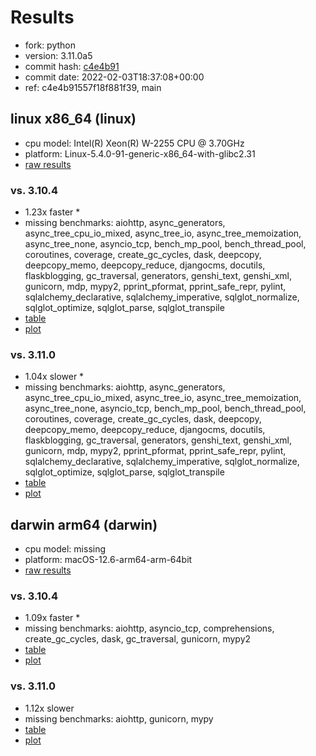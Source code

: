 # Results

- fork: python
- version: 3.11.0a5
- commit hash: [c4e4b91](https://github.com/python/cpython/commit/c4e4b91)
- commit date: 2022-02-03T18:37:08+00:00
- ref: c4e4b91557f18f881f39, main

## linux x86_64 (linux)

- cpu model: Intel(R) Xeon(R) W-2255 CPU @ 3.70GHz
- platform: Linux-5.4.0-91-generic-x86_64-with-glibc2.31
- [raw results](bm-20220203-linux-x86_64-python-main-3.11.0a5-c4e4b91.json)

### vs. 3.10.4

- 1.23x faster \*
- missing benchmarks: aiohttp, async_generators, async_tree_cpu_io_mixed, async_tree_io, async_tree_memoization, async_tree_none, asyncio_tcp, bench_mp_pool, bench_thread_pool, coroutines, coverage, create_gc_cycles, dask, deepcopy, deepcopy_memo, deepcopy_reduce, djangocms, docutils, flaskblogging, gc_traversal, generators, genshi_text, genshi_xml, gunicorn, mdp, mypy2, pprint_pformat, pprint_safe_repr, pylint, sqlalchemy_declarative, sqlalchemy_imperative, sqlglot_normalize, sqlglot_optimize, sqlglot_parse, sqlglot_transpile
- [table](bm-20220203-linux-x86_64-python-main-3.11.0a5-c4e4b91-vs-3.10.4.md)
- [plot](bm-20220203-linux-x86_64-python-main-3.11.0a5-c4e4b91-vs-3.10.4.png)

### vs. 3.11.0

- 1.04x slower \*
- missing benchmarks: aiohttp, async_generators, async_tree_cpu_io_mixed, async_tree_io, async_tree_memoization, async_tree_none, asyncio_tcp, bench_mp_pool, bench_thread_pool, coroutines, coverage, create_gc_cycles, dask, deepcopy, deepcopy_memo, deepcopy_reduce, djangocms, docutils, flaskblogging, gc_traversal, generators, genshi_text, genshi_xml, gunicorn, mdp, mypy2, pprint_pformat, pprint_safe_repr, pylint, sqlalchemy_declarative, sqlalchemy_imperative, sqlglot_normalize, sqlglot_optimize, sqlglot_parse, sqlglot_transpile
- [table](bm-20220203-linux-x86_64-python-main-3.11.0a5-c4e4b91-vs-3.11.0.md)
- [plot](bm-20220203-linux-x86_64-python-main-3.11.0a5-c4e4b91-vs-3.11.0.png)

## darwin arm64 (darwin)

- cpu model: missing
- platform: macOS-12.6-arm64-arm-64bit
- [raw results](bm-20220203-darwin-arm64-python-c4e4b91557f18f881f39-3.11.0a5-c4e4b91.json)

### vs. 3.10.4

- 1.09x faster \*
- missing benchmarks: aiohttp, asyncio_tcp, comprehensions, create_gc_cycles, dask, gc_traversal, gunicorn, mypy2
- [table](bm-20220203-darwin-arm64-python-c4e4b91557f18f881f39-3.11.0a5-c4e4b91-vs-3.10.4.md)
- [plot](bm-20220203-darwin-arm64-python-c4e4b91557f18f881f39-3.11.0a5-c4e4b91-vs-3.10.4.png)

### vs. 3.11.0

- 1.12x slower
- missing benchmarks: aiohttp, gunicorn, mypy
- [table](bm-20220203-darwin-arm64-python-c4e4b91557f18f881f39-3.11.0a5-c4e4b91-vs-3.11.0.md)
- [plot](bm-20220203-darwin-arm64-python-c4e4b91557f18f881f39-3.11.0a5-c4e4b91-vs-3.11.0.png)

